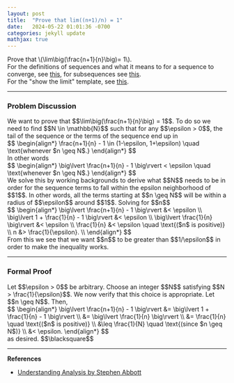 ```yaml
---
layout: post
title:  "Prove that lim((n+1)/n) = 1"
date:   2024-05-22 01:01:36 -0700
categories: jekyll update
mathjax: true
---
```

<div class="stmt">
  Prove that \(\lim\big(\frac{n+1}{n}\big)= 1\).
</div>
For the definitions of sequences and what it means to for a sequence to converge, see <a href="https://strncat.github.io/jekyll/update/2024/05/21/analysis-seq-definitions.html">this</a>, for subsequences see <a href="https://strncat.github.io/jekyll/update/2024/02/10/analysis-seq-subsequences.html">this</a>.
<br>
For the "show the limit" template, see <a href="https://strncat.github.io/jekyll/update/2024/05/12/analysis-seq-limit-template.html">this</a>.
<hr>
<!------------------------------------------------------------------------------------>
<h3>Problem Discussion</h3>
We want to prove that $$\lim\big(\frac{n+1}{n}\big) = 1$$. To do so we need to find $$N \in \mathbb{N}$$ such that for any $$\epsilon > 0$$, the tail of the sequence or the terms of the sequence end up in
<div>
$$
\begin{align*}
\frac{n+1}{n} - 1 \in (1-\epsilon, 1+\epsilon) \quad \text{whenever $n \geq N$.}
\end{align*}
$$
</div>
In other words
<div>
$$
\begin{align*}
\big\lvert \frac{n+1}{n} - 1 \big\rvert < \epsilon \quad \text{whenever $n \geq N$.}
\end{align*}
$$
</div>
We solve this by working backgrounds to derive what $$N$$ needs to be in order for the sequence terms to fall within the epsilon neighborhood of $$1$$. In other words, all the terms starting at $$n \geq N$$ will be within a radius of $$\epsilon$$ around $$1$$. Solving for $$n$$
<div>
$$
\begin{align*}
\big\lvert \frac{n+1}{n} - 1 \big\rvert &< \epsilon \\
\big\lvert 1 + \frac{1}{n} - 1 \big\rvert &< \epsilon \\
\big\lvert \frac{1}{n} \big\rvert &< \epsilon \\
 \frac{1}{n}  &< \epsilon \quad \text{($n$ is positive)} \\
n &> \frac{1}{\epsilon}. \\
\end{align*}
$$
</div>
From this we see that we want $$n$$ to be greater than $$1/\epsilon$$ in order to make the inequality works. 
<!------------------------------------------------------------------------------------>
<hr>
<h3>Formal Proof</h3>
Let $$\epsilon > 0$$ be arbitrary. Choose an integer $$N$$ satisfying $$N > \frac{1}{\epsilon}$$. We now verify that this choice is appropriate. Let $$n \geq N$$. Then,
<div>
$$
\begin{align*}
\big\lvert \frac{n+1}{n} - 1 \big\rvert &= \big\lvert 1 + \frac{1}{n} - 1 \big\rvert  \\
                      &= \big\lvert \frac{1}{n} \big\rvert \\
					  &= \frac{1}{n} \quad \text{($n$ is positive)} \\
					  &\leq \frac{1}{N} \quad \text{(since $n \geq N$)} \\
					  &< \epsilon.
\end{align*}
$$
</div>
as desired. $$\blacksquare$$
<!------------------------------------------------------------------------------------>
<hr>
<b>References</b>
<ul>
<li><a href="https://www.amazon.com/Understanding-Analysis-Undergraduate-Texts-Mathematics/dp/1493927116">Understanding Analysis by Stephen Abbott</a></li>
</ul>